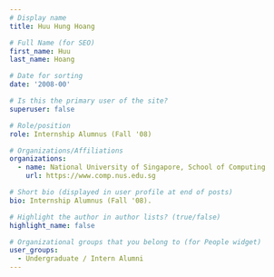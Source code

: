 ```yaml
---
# Display name
title: Huu Hung Hoang

# Full Name (for SEO) 
first_name: Huu
last_name: Hoang

# Date for sorting
date: '2008-00'

# Is this the primary user of the site?
superuser: false

# Role/position
role: Internship Alumnus (Fall '08)

# Organizations/Affiliations
organizations:
  - name: National University of Singapore, School of Computing
    url: https://www.comp.nus.edu.sg

# Short bio (displayed in user profile at end of posts)
bio: Internship Alumnus (Fall '08). 

# Highlight the author in author lists? (true/false)
highlight_name: false

# Organizational groups that you belong to (for People widget)
user_groups:
  - Undergraduate / Intern Alumni
---
```

